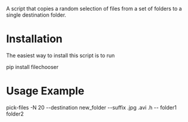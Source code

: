 A script that copies a random selection of files from a set of folders
to a single destination folder.

Installation
============

The easiest way to install this script is to run

   pip install filechooser

Usage Example
=============

   pick-files -N 20 --destination new_folder --suffix .jpg .avi .h -- folder1 folder2
